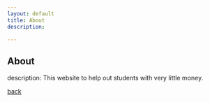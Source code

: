 ```yaml
---
layout: default
title: About
description: 

---
```


## About 

description: This website to help out students with very little money. 

[back](./)


